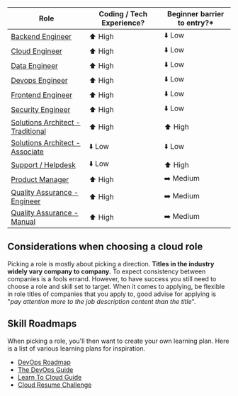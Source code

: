 
| Role                                                                      | Coding / Tech Experience? | Beginner barrier to entry?* |
| ------------------------------------------------------------------------- | ------------------------- | --------------------------- |
| [Backend Engineer](./backend-engineer.md)                                 | ⬆️ High                    | ⬇️ Low                       |
| [Cloud Engineer](./cloud-engineer.md)                                     | ⬆️ High                    | ⬇️ Low                       |
| [Data Engineer](./data-engineer.md)                                       | ⬆️ High                    | ⬇️ Low                       |
| [Devops Engineer](./devops-engineer.md)                                   | ⬆️ High                    | ⬇️ Low                       |
| [Frontend Engineer](./frontend-engineer.md)                               | ⬆️ High                    | ⬇️ Low                       |
| [Security Engineer](./security-engineer.md)                               | ⬆️ High                    | ⬇️ Low                       |
| [Solutions Architect - Traditional](./solutions-architect-traditional.md) | ⬆️ High                    | ⬆️ High                      |
| [Solutions Architect - Associate](./solutions-architect-associate.md)     | ⬇️ Low                     | ⬇️ Low                       |
| [Support / Helpdesk](./support-helpdesk.md)                               | ⬇️ Low                     | ⬆️ High                      |
| [Product Manager](./product-manager.md)                                   | ⬆️ High                    | ➡️ Medium                    |
| [Quality Assurance - Engineer](quality-assurance-engineer.md)             | ⬆️ High                    | ➡️ Medium                    |
| [Quality Assurance - Manual](quality-assurance-manual.md)                 | ⬆️ High                    | ➡️ Medium                    |

## Considerations when choosing a cloud role

Picking a role is mostly about picking a direction. **Titles in the industry widely vary company to company.** To expect consistency between companies is a fools errand. However, to have success you still need to choose a role and skill set to target. When it comes to applying, be flexible in role titles of companies that you apply to, good advise for applying is "*pay attention more to the job description content than the title*".

## Skill Roadmaps

When picking a role, you'll then want to create your own learning plan. Here is a list of various learning plans for inspiration. 

* [DevOps Roadmap](https://roadmap.sh/devops)
* [The DevOps Guide](https://thedevops.guide/#/)
* [Learn To Cloud Guide](https://learntocloud.guide/)
* [Cloud Resume Challenge](https://cloudresumechallenge.dev/)
